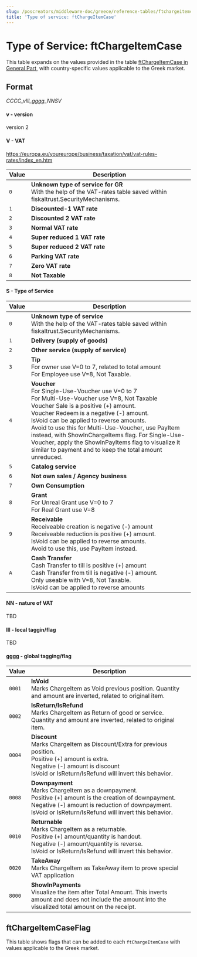 ```yaml
---
slug: /poscreators/middleware-doc/greece/reference-tables/ftchargeitemcase
title: 'Type of service: ftChargeItemCase'
---
```


# Type of Service: ftChargeItemCase

This table expands on the values provided in the table [ftChargeItemCase in General Part](../../general/reference-tables/reference-tables.md#type-of-service-ftchargeitemcase), with country-specific values applicable to the Greek market.

## Format
_CCCC_vlll_gggg_NNSV_ 

#### v - version
version 2

#### V - VAT  
https://europa.eu/youreurope/business/taxation/vat/vat-rules-rates/index_en.htm 

| **Value**            | **Description**|
| -------------------- | -------------- | 
| `0` | **Unknown type of service for GR**<br />With the help of the VAT-rates table saved within fiskaltrust.SecurityMechanisms. | 
| `1` | **Discounted-1 VAT rate**<br /> | 
| `2` | **Discounted 2 VAT rate**<br /> | 
| `3` | **Normal VAT rate**<br /> | 
| `4` | **Super reduced 1 VAT rate**<br /> |
| `5` | **Super reduced 2 VAT rate**<br /> | 
| `6` | **Parking VAT rate**<br /> |
| `7` | **Zero VAT rate**<br /> | 
| `8` | **Not Taxable**<br /> | 


#### S - Type of Service  

| **Value**            | **Description**                                                                                        | 
| -------------------- | -------------- |
| `0` | **Unknown type of service**<br />With the help of the VAT-rates table saved within fiskaltrust.SecurityMechanisms. | 
| `1` | **Delivery (supply of goods)**<br />| 
| `2` | **Other service (supply of service)**<br />|
| `3` | **Tip**<br /> For owner use V=0 to 7, related to total amount <br /> For Employee use V=8, Not Taxable. | 1.3.67  |
| `4` | **Voucher**<br /> For Single-Use-Voucher use V=0 to 7<br />For Multi-Use-Voucher use V=8, Not Taxable<br />Voucher Sale is a positive (+) amount.<br />Voucher Redeem is a negative (-) amount.<br />IsVoid can be applied to reverse amounts.<br />Avoid to use this for Multi-Use-Voucher, use PayItem instead, with ShowInChargeItems flag. For Single-Use-Voucher, apply the ShowInPayItems flag to visualize it similar to payment and to keep the total amount unreduced. | 
| `5` | **Catalog service**<br /> | 
| `6` | **Not own sales / Agency business**<br />| 
| `7` | **Own Consumption**<br />| 
| `8` | **Grant**<br />For Unreal Grant use V=0 to 7<br />For Real Grant use V=8  | 
| `9` | **Receivable**<br />Receiveable creation is negative (-) amount<br />Receiveable reduction is positive (+) amount.<br />IsVoid can be applied to reverse amounts.<br />Avoid to use this, use PayItem instead.  |1.3.67|   
| `A` | **Cash Transfer**<br />Cash Transfer to till is positive (+) amount<br />Cash Transfer from till is negative (-) amount.<br />Only useable with V=8, Not Taxable. <br />IsVoid can be applied to reverse amounts|1.3.67|    

#### NN - nature of VAT  

TBD

#### lll - local taggin/flag

TBD

#### gggg - global tagging/flag 

| **Value**            | **Description**                                                                                        | 
| -------------------- | -------------- | 
| `0001` | **IsVoid**<br />Marks ChargeItem as Void previous position. Quantity and amount are inverted, related to original item. | 
| `0002` | **IsReturn/IsRefund**<br />Marks ChargeItem as Return of good or service. Quantity and amount are inverted, related to original item. | 
| `0004` | **Discount**<br />Marks ChargeItem as Discount/Extra for previous position. <br />Positive (+) amount is extra. <br />Negative (-) amount is discount<br />IsVoid or IsReturn/IsRefund will invert this behavior.| 1.3.67  |
| `0008` | **Downpayment**<br /> Marks ChargeItem as a downpayment.<br />Positive (+) amount is the creation of downpayment.<br />Negative (-) amount is reduction of downpayment.<br />IsVoid or IsReturn/IsRefund will invert this behavior. | 
| `0010` | **Returnable**<br /> Marks ChargeItem as a returnable.<br />Positive (+) amount/quantity is handout.<br />Negative (-) amount/quantity is reverse.<br />IsVoid or IsReturn/IsRefund will invert this behavior.| 
| `0020` | **TakeAway** <br />Marks ChargeItem as TakeAway item to prove special VAT application | 
| `8000` | **ShowInPayments**<br />Visualize the item after Total Amount. This inverts amount and does not include the amount into the visualized total amount on the receipt.  | 

## ftChargeItemCaseFlag
This table shows flags that can be added to each `ftChargeItemCase` with values applicable to the Greek market. 
